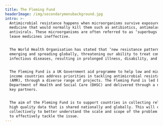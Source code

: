 ```yaml
---
title: The Fleming Fund
headerImage: /img/secondarymenubackground.jpg
intro: >-
  Antimicrobial resistance happens when microorganisms survive exposure to a
  medicine that would normally kill them such as antibiotics, antimalarials and
  antivirals. These microorganisms are often referred to as ‘superbugs’ and can
  leave medicines ineffective.


  The World Health Organisation has stated that ‘new resistance patterns are
  emerging and spreading globally, threatening our ability to treat common
  infectious diseases, resulting in prolonged illness, disability, and death.’


  The Fleming Fund is a UK Government aid programme to help low and middle
  income countries address priorities in tackling antimicrobial resistance
  (AMR), through a diverse range of projects. The Fleming Fund is led by the UK
  Department of Health and Social Care (DHSC) and delivered through a number of
  key partners.


  The aim of the Fleming Fund is to support countries in collecting relevant
  high quality data that is shared nationally and globally. This will enable us
  collectively to better understand the scale and scope of the problem in order
  to effectively tackle the issue.
---
```


